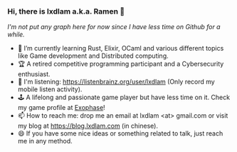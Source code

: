 ### Hi, there is lxdlam a.k.a. Ramen 👋 

_I'm not put any graph here for now since I have less time on Github for a while._

- 🌱 I’m currently learning Rust, Elixir, OCaml and various different topics like Game development and Distributed computing.
- 🏆 A retired competitive programming participant and a Cybersecurity enthusiast.
- 🎵 I'm listening: https://listenbrainz.org/user/lxdlam (Only record my mobile listen activity).
- 🕹️ A lifelong and passionate game player but have less time on it. Check my game profile at [Exophase](https://www.exophase.com/user/lxdlam/)!
- 📫 How to reach me: drop me an email at lxdlam \<at\> gmail.com or visit my blog at <https://blog.lxdlam.com> (in chinese). 
- 😄 If you have some nice ideas or something related to talk, just reach me in any method.
